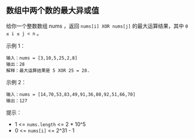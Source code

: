 ## 数组中两个数的最大异或值

给你一个整数数组 nums ，返回 `nums[i] XOR nums[j]` 的最大运算结果，其中 `0 ≤ i ≤ j < n` 。

示例 1：

```
输入：nums = [3,10,5,25,2,8]
输出：28
解释：最大运算结果是 5 XOR 25 = 28.
```

示例 2：

```
输入：nums = [14,70,53,83,49,91,36,80,92,51,66,70]
输出：127
```

提示：

* 1 <= `nums.length` <= 2 * 10^5
* 0 <= `nums[i]` <= 2^31 - 1